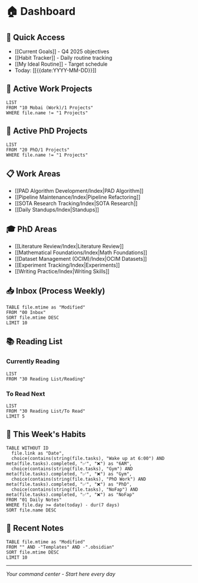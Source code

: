 # 🏠 Dashboard

## 📅 Quick Access
- [[Current Goals]] - Q4 2025 objectives
- [[Habit Tracker]] - Daily routine tracking
- [[My Ideal Routine]] - Target schedule
- Today: [[{{date:YYYY-MM-DD}}]]

## 🎯 Active Work Projects
```dataview
LIST
FROM "10 Mobai (Work)/1 Projects"
WHERE file.name != "1 Projects"
```

## 🔬 Active PhD Projects
```dataview
LIST
FROM "20 PhD/1 Projects"
WHERE file.name != "1 Projects"
```

## 📋 Work Areas
- [[PAD Algorithm Development/Index|PAD Algorithm]]
- [[Pipeline Maintenance/Index|Pipeline Refactoring]]
- [[SOTA Research Tracking/Index|SOTA Research]]
- [[Daily Standups/Index|Standups]]

## 🎓 PhD Areas
- [[Literature Review/Index|Literature Review]]
- [[Mathematical Foundations/Index|Math Foundations]]
- [[Dataset Management (OCIM)/Index|OCIM Datasets]]
- [[Experiment Tracking/Index|Experiments]]
- [[Writing Practice/Index|Writing Skills]]

## 📥 Inbox (Process Weekly)
```dataview
TABLE file.mtime as "Modified"
FROM "00 Inbox"
SORT file.mtime DESC
LIMIT 10
```

## 📚 Reading List
### Currently Reading
```dataview
LIST
FROM "30 Reading List/Reading"
```

### To Read Next
```dataview
LIST
FROM "30 Reading List/To Read"
LIMIT 5
```

## 🏃 This Week's Habits
```dataview
TABLE WITHOUT ID
  file.link as "Date",
  choice(contains(string(file.tasks), "Wake up at 6:00") AND meta(file.tasks).completed, "✅", "❌") as "6AM",
  choice(contains(string(file.tasks), "Gym") AND meta(file.tasks).completed, "✅", "❌") as "Gym",
  choice(contains(string(file.tasks), "PhD Work") AND meta(file.tasks).completed, "✅", "❌") as "PhD",
  choice(contains(string(file.tasks), "NoFap") AND meta(file.tasks).completed, "✅", "❌") as "NoFap"
FROM "01 Daily Notes"
WHERE file.day >= date(today) - dur(7 days)
SORT file.name DESC
```

## 📝 Recent Notes
```dataview
TABLE file.mtime as "Modified"
FROM "" AND -"Templates" AND -".obsidian"
SORT file.mtime DESC
LIMIT 10
```

---
*Your command center - Start here every day*
